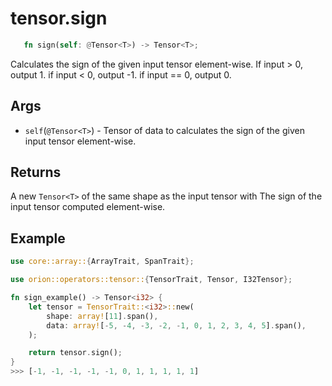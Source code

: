# tensor.sign

```rust 
   fn sign(self: @Tensor<T>) -> Tensor<T>;
```

Calculates the sign of the given input tensor element-wise.
If input > 0, output 1. if input < 0, output -1. if input == 0, output 0.

## Args

* `self`(`@Tensor<T>`) - Tensor of data to calculates the sign of the given input tensor element-wise.

## Returns 

A new `Tensor<T>` of the same shape as the input tensor with The sign of the input tensor computed element-wise.

## Example

```rust
use core::array::{ArrayTrait, SpanTrait};

use orion::operators::tensor::{TensorTrait, Tensor, I32Tensor};

fn sign_example() -> Tensor<i32> {
    let tensor = TensorTrait::<i32>::new(
        shape: array![11].span(), 
        data: array![-5, -4, -3, -2, -1, 0, 1, 2, 3, 4, 5].span(), 
    );

    return tensor.sign();
}
>>> [-1, -1, -1, -1, -1, 0, 1, 1, 1, 1, 1]
```
